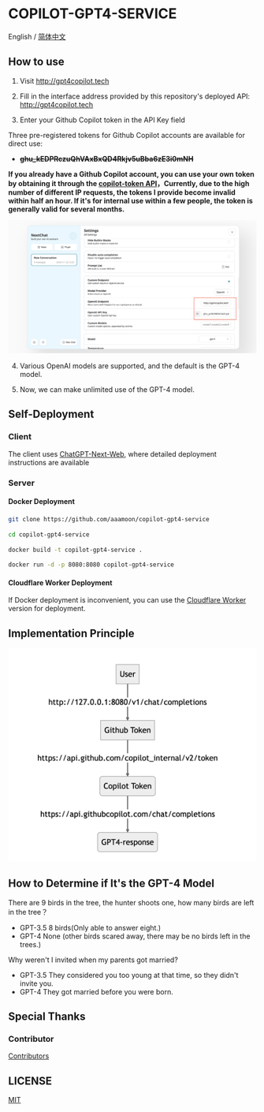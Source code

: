 # COPILOT-GPT4-SERVICE

English / [简体中文](./README_CN.md)

## How to use
1. Visit http://gpt4copilot.tech

2. Fill in the interface address provided by this repository's deployed API: http://gpt4copilot.tech

3. Enter your Github Copilot token in the API Key field

Three pre-registered tokens for Github Copilot accounts are available for direct use:
- ~~**ghu_kEDPRczuQhVAxBxQD4Rkjv5uBba6zE3i0mNH**~~

**If you already have a Github Copilot account, you can use your own token by obtaining it through the [copilot-token API](https://cocopilot.org/copilot/token)，Currently, due to the high number of different IP requests, the tokens I provide become invalid within half an hour. If it's for internal use within a few people, the token is generally valid for several months.**

![step](/assets/step.png)

4. Various OpenAI models are supported, and the default is the GPT-4 model.

5. Now, we can make unlimited use of the GPT-4 model.

## Self-Deployment

### Client
The client uses [ChatGPT-Next-Web](https://github.com/Yidadaa/ChatGPT-Next-Web), where detailed deployment instructions are available

### Server

#### Docker Deployment
```bash
git clone https://github.com/aaamoon/copilot-gpt4-service
```

```bash
cd copilot-gpt4-service
```

```bash
docker build -t copilot-gpt4-service .
```

```bash
docker run -d -p 8080:8080 copilot-gpt4-service
```

#### Cloudflare Worker Deployment
If Docker deployment is inconvenient, you can use the [Cloudflare Worker](https://github.com/wpv-chan/cf-copilot-service) version for deployment.

## Implementation Principle

![Implementation Principle](/assets/principle.png)

## How to Determine if It's the GPT-4 Model
There are 9 birds in the tree, the hunter shoots one, how many birds are left in the tree？
- GPT-3.5 8 birds(Only able to answer eight.)
- GPT-4 None (other birds scared away, there may be no birds left in the trees.)

Why weren't I invited when my parents got married?
- GPT-3.5 They considered you too young at that time, so they didn't invite you.
- GPT-4 They got married before you were born.

## Special Thanks

### Contributor

[Contributors](https://github.com/aaamoon/copilot-gpt4-service/graphs/contributors)

## LICENSE

[MIT](https://opensource.org/license/mit/)
